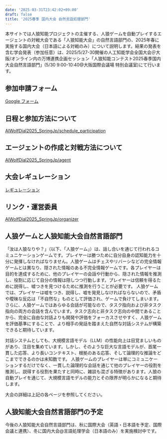 ```yaml
---
date: '2025-03-31T23:42:02+09:00'
draft: false
title: '2025春季 国内大会 自然言語処理部門'
---
```


本サイトでは人狼知能プロジェクトの主催する、人狼ゲームを自動プレイするエージェントの対戦大会である「人狼知能大会」の自然言語部門の、2025年春に実施する国内大会（日本語による対戦のみ）について説明します。結果の発表を含む学会発表（参加任意）は、2025/5/27-30開催の人工知能学会全国大会＠大阪/オンライン内の万博連携企画セッション「人狼知能コンテスト2025春季国内大会自然言語部門」(5/30 9:00-10:40@大阪国際会議場 特別会議室)にて行います。

## 参加申請フォーム

[Google フォーム](https://docs.google.com/forms/d/e/1FAIpQLSfmxdM1Op5jM5dIi3ViElr6O3_JwQ5GnbWu7_FJSX7lxeOqBg/viewform?usp=dialog)

## 日程と参加方法について

[AIWolfDial2025_SpringJp/schedule_participation](/menu/AIWolfDial2025_SpringJp/schedule_participation)

## エージェントの作成と対戦方法について

[AIWolfDial2025_SpringJp/agent](/menu/AIWolfDial2025_SpringJp/agent)

## 大会レギュレーション

[レギュレーション](/menu/AIWolfDial2025_SpringJp/regulation)

## リンク・運営委員

[AIWolfDial2025_SpringJp/organizer](/menu/AIWolfDial2025_SpringJp/organizer)

## 人狼ゲームと人狼知能大会自然言語部門

「汝は人狼なりや？」（以下、「人狼ゲーム」）は、話し合いを通じて行われるコミュニケーションゲームです。プレイヤーは勝つために自分自身の認知能力を十分に発揮しなければなりません。人狼ゲームはチェスやリバーシなどの完全情報ゲームとは異なり、隠された情報のある不完全情報ゲームです。各プレイヤーは目的を達成するために、他のプレイヤーの会話や行動から、隠された情報を推測し、役割に応じて自分の情報は隠しつつ行動します。プレイヤーは信頼を得るために説得し、嘘つきを見つけるために推測を行うことが必要です。
人狼ゲームでは、プレイヤーは嘘をつき、説得し、嘘を発見しなければならないので、矛盾や曖昧な反応は「不自然な」ものとして評価され、ゲームで負けてしまいます。さらに、人狼ゲームではあらゆる会話が可能なので、タスク指向および非タスク指向の両方の会話を含んでいます。タスク志向と非タスク志向の中間であることから、完全に自由な対話よりも開発や評価をフォーカスさせやすく、人狼ゲームを評価基準にすることで、より相手の発話を踏まえた自然な対話システムが構築できると期待しています。

対話システムとしても、大規模言語モデル（LLM）の性能向上は目覚ましいものがあり、注目を集めています。しかし、そのような巨大な言語モデルが、首尾一貫した応答、より長いコンテキスト、根拠のある応答、そして論理的な推論をどこまでできるのかは未知数です。
人狼ゲームのプレイヤーは単にコミュニケーションするだけでなく、一貫した論理的な会話を通じて他のプレイヤーの役割を推測し、説得する役割を果たすと同時に、雑談も混ざる特徴があります。人狼の自動プレイを通じて、大規模言語モデルの能力とその限界が明らかになると期待します。

大会の詳細は上記の各ページを参照してください。

## 人狼知能大会自然言語部門の予定

今後の人狼知能大会自然言語部門は、秋に国際大会（英語・日本語を予定、国際会議と連携）、冬に国内大会@言語処理学会（日本語のみ）を実施検討中です。
